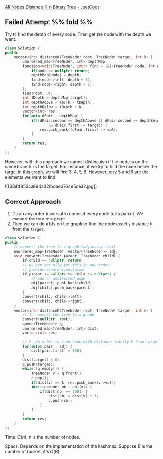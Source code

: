 [All Nodes Distance K in Binary Tree - LeetCode](https://leetcode.com/problems/all-nodes-distance-k-in-binary-tree/description/)

##  Failed Attempt %% fold %%

Try to find the depth of every node. Then get the node with the depth we want. 

```cpp
class Solution {
public:
    vector<int> distanceK(TreeNode* root, TreeNode* target, int k) {
        unordered_map<TreeNode*, int> depthMap;
        function<void(TreeNode*, int)> find = [&](TreeNode* node, int depth) {
            if(node == nullptr) return;
            depthMap[node] = depth;
            find(node->left, depth + 1);
            find(node->right, depth + 1);
        };
        find(root, 0);
        int tDepth = depthMap[target];
        int depthAbove = abs(k - tDepth);
        int depthBelow = tDepth + k;
        vector<int> res;
        for(auto dPair : depthMap) {
            if((dPair.second == depthAbove || dPair.second == depthBelow) 
		            && dPair.first != target) {
                res.push_back((dPair.first) -> val);
            }
        }
        return res;
    }
};
```

However, with this approach we cannot distinguish if the node is on the same branch as the target. For instance, if we try to find the node below the target in this graph, we will find 3, 4, 5, 6. However, only 5 and 6 are the elements we want to find. 

![[33d1f853ca994a321bdae3764e5ce32.jpg]]



## Correct Approach

1. Do an any order traversal to connect every node to its parent. We convert the tree to a graph. 
2. Then we can do a bfs on the graph to find the node exactly distance `k` from the `target`. 

```cpp
class Solution {
public:
    // convert the tree to a graph (adjacency list)
    unordered_map<TreeNode*, vector<TreeNode*>> adj;
    void convert(TreeNode* parent, TreeNode* child) {
        if(child == nullptr) return;
        // we can actually put this in any order
        // preorder/inorder/postorder
        if(parent != nullptr && child != nullptr) {
            // add an undirected edge
            adj[parent].push_back(child);
            adj[child].push_back(parent);
        }
        convert(child, child->left);
        convert(child, child->right);
    }
    vector<int> distanceK(TreeNode* root, TreeNode* target, int k) {
        // 1. convert the tree to a graph
        convert(nullptr, root);
        queue<TreeNode*> q;
        unordered_map<TreeNode*, int> dist;
        vector<int> res;

        // 2. do a bfs to find node with distance exactly k from target
        for(auto& pair : adj) {
            dist[pair.first] = 1001;
        }
        dist[target] = 0;
        q.push(target);
        while(!q.empty()) {
            TreeNode* v = q.front();
            q.pop();
            if(dist[v] == k) res.push_back(v->val);
            for(TreeNode* nb : adj[v]) {
                if(dist[nb] == 1001) {
                    dist[nb] = dist[v] + 1;
                    q.push(nb);
                }
            }
        }
        return res;
    }
};
```

Time: $O(n)$, n is the number of nodes.

Space: Depends on the implementation of the hashmap. Suppose $B$ is the number of bucket, it's $O(B)$. 